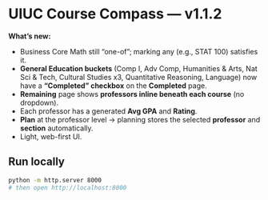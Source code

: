 # UIUC Course Compass — v1.1.2

**What’s new:**
- Business Core Math still “one-of”; marking any (e.g., STAT 100) satisfies it.
- **General Education buckets** (Comp I, Adv Comp, Humanities & Arts, Nat Sci & Tech, Cultural Studies x3, Quantitative Reasoning, Language) now have a **“Completed” checkbox** on the **Completed** page.
- **Remaining** page shows **professors inline beneath each course** (no dropdown).
- Each professor has a generated **Avg GPA** and **Rating**.
- **Plan** at the professor level → planning stores the selected **professor** and **section** automatically.
- Light, web-first UI.

## Run locally
```bash
python -m http.server 8000
# then open http://localhost:8000
```
